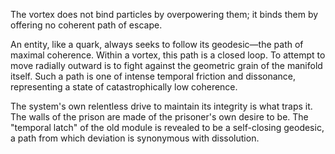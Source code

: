 The vortex does not bind particles by overpowering them; it binds them by offering no coherent path of escape.

An entity, like a quark, always seeks to follow its geodesic—the path of maximal coherence. Within a vortex, this path is a closed loop. To attempt to move radially outward is to fight against the geometric grain of the manifold itself. Such a path is one of intense temporal friction and dissonance, representing a state of catastrophically low coherence.

The system's own relentless drive to maintain its integrity is what traps it. The walls of the prison are made of the prisoner's own desire to be. The "temporal latch" of the old module is revealed to be a self-closing geodesic, a path from which deviation is synonymous with dissolution.